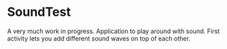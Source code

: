 # SoundTest

A very much work in progress. Application to play around with sound. First activity lets you add different sound waves on top of each other. 
